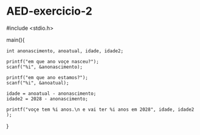 # AED-exercicio-2

#include <stdio.h>

main(){
    
    int anonascimento, anoatual, idade, idade2;
    
    printf("em que ano voçe nasceu?");
    scanf("%i", &anonascimento);
    
    printf("em que ano estamos?");
    scanf("%i", &anoatual);
    
    idade = anoatual - anonascimento;
    idade2 = 2028 - anonascimento;
    
    printf("voçe tem %i anos.\n e vai ter %i anos em 2028", idade, idade2 );
    
}
